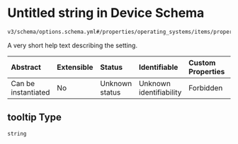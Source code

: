 # Untitled string in Device Schema

```txt
v3/schema/options.schema.yml#/properties/operating_systems/items/properties/options/items/properties/tooltip
```

A very short help text describing the setting.

| Abstract            | Extensible | Status         | Identifiable            | Custom Properties | Additional Properties | Access Restrictions | Defined In                                                          |
| :------------------ | :--------- | :------------- | :---------------------- | :---------------- | :-------------------- | :------------------ | :------------------------------------------------------------------ |
| Can be instantiated | No         | Unknown status | Unknown identifiability | Forbidden         | Allowed               | none                | [device.schema.json*](../device.schema.json "open original schema") |

## tooltip Type

`string`
